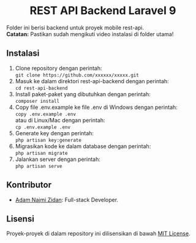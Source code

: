 # <div align="center">REST API Backend Laravel 9</div>

Folder ini berisi backend untuk proyek mobile rest-api.<br>
<b>Catatan:</b> Pastikan sudah mengikuti video instalasi di folder utama!

## Instalasi
1. Clone repository dengan perintah: <br> ```git clone https://github.com/xxxxxx/xxxxx.git```
2. Masuk ke dalam direktori rest-api-backend dengan perintah: <br> ```cd rest-api-backend```
3. Install paket-paket yang dibutuhkan dengan perintah: <br> ```composer install```
4. Copy file .env.example ke file .env di Windows dengan perintah: <br> ```copy .env.example .env``` <br> atau di Linux/Mac dengan perintah: <br> ```cp .env.example .env```
5. Generate key dengan perintah: <br> ```php artisan key:generate```
6. Migrasikan kode ke dalam database dengan perintah: <br> ```php artisan migrate```
7. Jalankan server dengan perintah: <br> ```php artisan serve```

## Kontributor

- [Adam Najmi Zidan]([link_ke_profil_1](https://github.com/kodeaqua)): Full-stack Developer.

## Lisensi

Proyek-proyek di dalam repository ini dilisensikan di bawah [MIT License](LICENSE).
